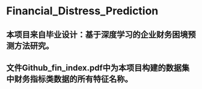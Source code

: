# Financial_Distress_Prediction
## 本项目来自毕业设计：基于深度学习的企业财务困境预测方法研究。
## 文件Github_fin_index.pdf中为本项目构建的数据集中财务指标类数据的所有特征名称。
